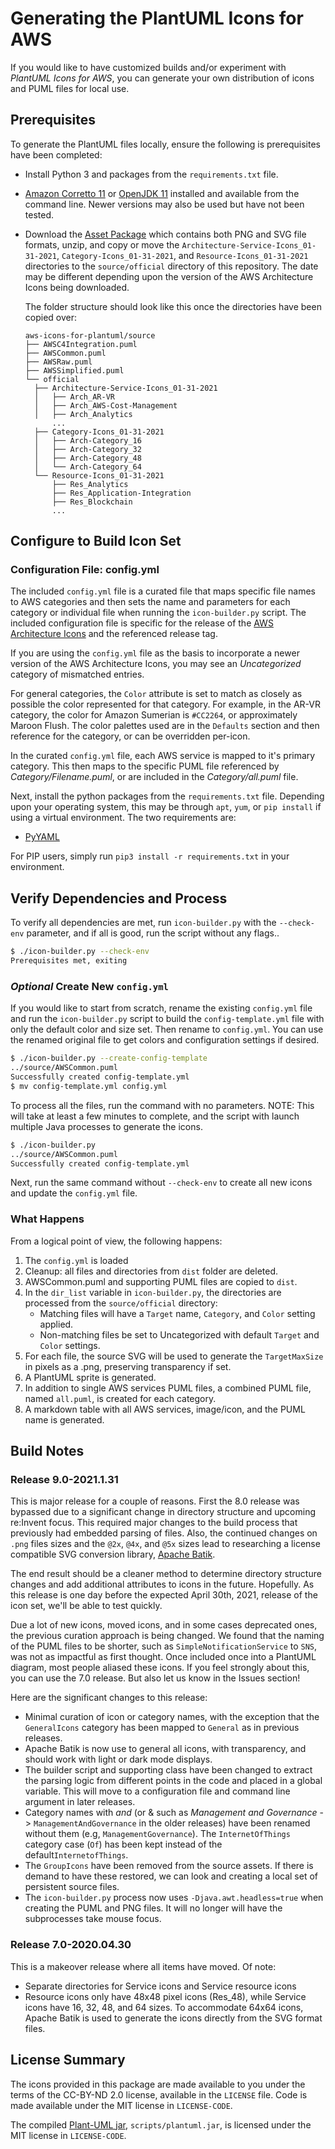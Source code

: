 <!--
Copyright 2019 Amazon.com, Inc. or its affiliates. All Rights Reserved.
SPDX-License-Identifier: MIT (For details, see https://github.com/awslabs/aws-icons-for-plantuml/blob/master/LICENSE)
-->

# Generating the PlantUML Icons for AWS

If you would like to have customized builds and/or experiment with _PlantUML Icons for AWS_, you can generate your own distribution of icons and PUML files for local use.

## Prerequisites

To generate the PlantUML files locally, ensure the following is prerequisites have been completed:

- Install Python 3 and packages from the `requirements.txt` file.
- [Amazon Corretto 11](https://docs.aws.amazon.com/corretto/latest/corretto-11-ug/downloads-list.html) or [OpenJDK 11](https://openjdk.java.net/install/) installed and available from the command line. Newer versions may also be used but have not been tested.
- Download the [Asset Package](https://aws.amazon.com/architecture/icons/) which contains both PNG and SVG file formats, unzip, and copy or move the `Architecture-Service-Icons_01-31-2021`, `Category-Icons_01-31-2021`, and `Resource-Icons_01-31-2021` directories to the `source/official` directory of this repository. The date may be different depending upon the version of the AWS Architecture Icons being downloaded.

  The folder structure should look like this once the directories have been copied over:

  ```
  aws-icons-for-plantuml/source
  ├── AWSC4Integration.puml
  ├── AWSCommon.puml
  ├── AWSRaw.puml
  ├── AWSSimplified.puml
  └── official
    ├── Architecture-Service-Icons_01-31-2021
    │   ├── Arch_AR-VR
    │   ├── Arch_AWS-Cost-Management
    │   ├── Arch_Analytics
        ...
    ├── Category-Icons_01-31-2021
    │   ├── Arch-Category_16
    │   ├── Arch-Category_32
    │   ├── Arch-Category_48
    │   └── Arch-Category_64
    └── Resource-Icons_01-31-2021
        ├── Res_Analytics
        ├── Res_Application-Integration
        ├── Res_Blockchain
        ...
  ```

## Configure to Build Icon Set

### Configuration File: config.yml

The included `config.yml` file is a curated file that maps specific file names to AWS categories and then sets the name and parameters for each category or individual file when running the `icon-builder.py` script. The included configuration file is specific for the release of the [AWS Architecture Icons](https://aws.amazon.com/architecture/icons/) and the referenced release tag.

If you are using the `config.yml` file as the basis to incorporate a newer version of the AWS Architecture Icons, you may see an _Uncategorized_ category of mismatched entries.

For general categories, the `Color` attribute is set to match as closely as possible the color represented for that category. For example, in the AR-VR category, the color for Amazon Sumerian is `#CC2264`, or approximately Maroon Flush. The color palettes used are in the `Defaults` section and then reference for the category, or can be overridden per-icon.

In the curated `config.yml` file, each AWS service is mapped to it's primary category. This then maps to the specific PUML file referenced by _Category/Filename.puml_, or are included in the _Category/all.puml_ file.

Next, install the python packages from the `requirements.txt` file. Depending upon your operating system, this may be through `apt`, `yum`, or `pip install` if using a virtual environment. The two requirements are:

- [PyYAML](https://pyyaml.org/)

For PIP users, simply run `pip3 install -r requirements.txt` in your environment.

## Verify Dependencies and Process

To verify all dependencies are met, run `icon-builder.py` with the `--check-env` parameter, and if all is good, run the script without any flags..

```bash
$ ./icon-builder.py --check-env
Prerequisites met, exiting
```

### _Optional_ Create New `config.yml`

If you would like to start from scratch, rename the existing `config.yml` file and run the `icon-builder.py` script to build the `config-template.yml` file with only the default color and size set. Then rename to `config.yml`. You can use the renamed original file to get colors and configuration settings if desired.

```bash
$ ./icon-builder.py --create-config-template
../source/AWSCommon.puml
Successfully created config-template.yml
$ mv config-template.yml config.yml
```

To process all the files, run the command with no parameters. NOTE: This will take at least a few minutes to complete, and the script with launch multiple Java processes to generate the icons.

```bash
$ ./icon-builder.py
../source/AWSCommon.puml
Successfully created config-template.yml
```

Next, run the same command without `--check-env` to create all new icons and update the `config.yml` file.

### What Happens

From a logical point of view, the following happens:

1. The `config.yml` is loaded
1. Cleanup: all files and directories from `dist` folder are deleted.
1. AWSCommon.puml and supporting PUML files are copied to `dist`.
1. In the `dir_list` variable in `icon-builder.py`, the directories are processed from the `source/official` directory:
   - Matching files will have a `Target` name, `Category`, and `Color` setting applied.
   - Non-matching files be set to Uncategorized with default `Target` and `Color` settings.
1. For each file, the source SVG will be used to generate the `TargetMaxSize` in pixels as a .png, preserving transparency if set.
1. A PlantUML sprite is generated.
1. In addition to single AWS services PUML files, a combined PUML file, named `all.puml`, is created for each category.
1. A markdown table with all AWS services, image/icon, and the PUML name is generated.

## Build Notes

### Release 9.0-2021.1.31

This is major release for a couple of reasons. First the 8.0 release was bypassed due to a significant change in directory structure and upcoming re:Invent focus. This required major changes to the build process that previously had embedded parsing of files. Also, the continued changes on `.png` files sizes and the `@2x`, `@4x`, and `@5x` sizes lead to researching a license compatible SVG conversion library, [Apache Batik](https://xmlgraphics.apache.org/batik/).

The end result should be a cleaner method to determine directory structure changes and add additional attributes to icons in the future. Hopefully. As this release is one day before the expected April 30th, 2021, release of the icon set, we'll be able to test quickly.

Due a lot of new icons, moved icons, and in some cases deprecated ones, the previous curation approach is being changed. We found that the naming of the PUML files to be shorter, such as `SimpleNotificationService` to `SNS`, was not as impactful as first thought. Once included once into a PlantUML diagram, most people aliased these icons. If you feel strongly about this, you can use the 7.0 release. But also let us know in the Issues section!

Here are the significant changes to this release:

- Minimal curation of icon or category names, with the exception that the `GeneralIcons` category has been mapped to `General` as in previous releases.
- Apache Batik is now use to general all icons, with transparency, and should work with light or dark mode displays.
- The builder script and supporting class have been changed to extract the parsing logic from different points in the code and placed in a global variable. This will move to a configuration file and command line argument in later releases.
- Category names with _and_ (or & such as _Management and Governance_ -> `ManagementAndGovernance` in the older releases) have been renamed without them (e.g, `ManagementGovernance`). The `InternetOfThings` category case (`Of`) has been kept instead of the default`InternetofThings`.
- The `GroupIcons` have been removed from the source assets. If there is demand to have these restored, we can look and creating a local set of persistent source files.
- The `icon-builder.py` process now uses `-Djava.awt.headless=true` when creating the PUML and PNG files. It will no longer will have the subprocesses take mouse focus.

### Release 7.0-2020.04.30

This is a makeover release where all items have moved. Of note:

- Separate directories for Service icons and Service resource icons
- Resource icons only have 48x48 pixel icons (Res_48), while Service icons have 16, 32, 48, and 64 sizes. To accommodate 64x64 icons, Apache Batik is used to generate the icons directly from the SVG format files.

## License Summary

The icons provided in this package are made available to you under the terms of the CC-BY-ND 2.0 license, available in the `LICENSE` file. Code is made available under the MIT license in `LICENSE-CODE`.

The compiled [Plant-UML jar](http://plantuml.com/download), `scripts/plantuml.jar`, is licensed under the MIT license in `LICENSE-CODE`.

